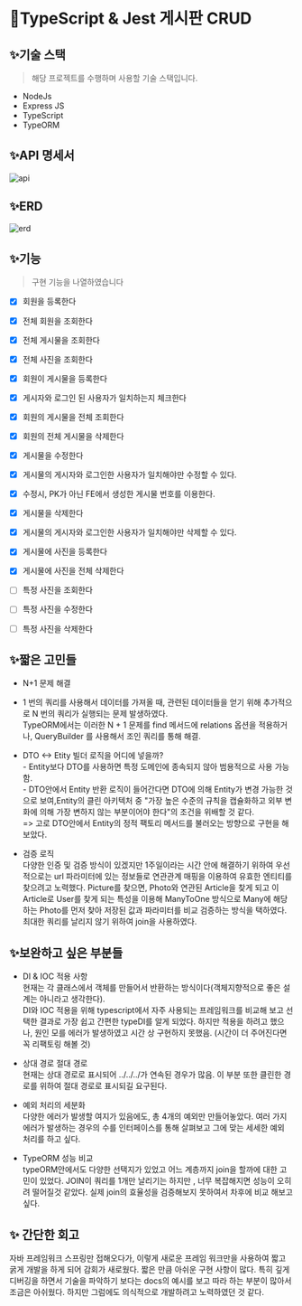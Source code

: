 ﻿# 🙌TypeScript & Jest 게시판 CRUD

## ✨기술 스택

> 해당 프로젝트를 수행하며 사용할 기술 스택입니다.

- NodeJs
- Express JS
- TypeScript
- TypeORM

## ✨API 명세서
![api](https://user-images.githubusercontent.com/90383376/209884096-a0f33085-c367-4f31-9502-a5a228c333a0.JPG)

## ✨ERD
![erd](https://user-images.githubusercontent.com/90383376/209883950-b1a13c8f-d849-4355-b509-8262066f9c65.JPG)

## ✨기능

> 구현 기능을 나열하였습니다

- [X] 회원을 등록한다
- [X] 전체 회원을 조회한다

- [X] 전체 게시물을 조회한다
- [X] 전체 사진을 조회한다

- [X] 회원이 게시물을 등록한다
- [X] 게시자와 로그인 된 사용자가 일치하는지 체크한다
- [X] 회원의 게시물을 전체 조회한다
- [X] 회원의 전체 게시물을 삭제한다

- [X] 게시물을 수정한다
- [X] 게시물의 게시자와 로그인한 사용자가 일치해야만 수정할 수 있다.
- [X] 수정시, PK가 아닌 FE에서 생성한 게시물 번호를 이용한다.
- [X] 게시물을 삭제한다
- [X] 게시물의 게시자와 로그인한 사용자가 일치해야만 삭제할 수 있다.
- [X] 게시물에 사진을 등록한다
- [X] 게시물에 사진을 전체 삭제한다
- [ ] 특정 사진을 조회한다
- [ ] 특정 사진을 수정한다
- [ ] 특정 사진을 삭제한다

## ✨짧은 고민들
* N+1 문제 해결
- 1 번의 쿼리를 사용해서 데이터를 가져올 때, 관련된 데이터들을 얻기 위해 추가적으로 N 번의 쿼리가 실행되는 문제 발생하였다.
<br>TypeORM에서는 이러한 N + 1 문제를 find 메서드에 relations 옵션을 적용하거나, QueryBuilder 를 사용해서 조인 쿼리를 통해 해결.

* DTO <-> Etity 빌더 로직을 어디에 넣을까?<br>-  Entity보다 DTO를 사용하면 특정 도메인에 종속되지 않아 범용적으로 사용 가능함.
<br>- DTO안에서 Entity 반환 로직이 들어간다면 DTO에 의해 Entity가 변경 가능한 것으로 보여,Entity의 클린 아키텍처 중 "가장 높은 수준의 규칙을 캡슐화하고 외부 변화에 의해 가장 변하지 않는 부분이어야 한다"의 조건을 위배할 것 같다.
<br>=> 고로 DTO안에서 Entity의 정적 팩토리 메서드를 불러오는 방향으로 구현을 해보았다.

* 검증 로직 <br>
다양한 인증 및 검증 방식이 있겠지만 1주일이라는 시간 안에 해결하기 위하여 우선적으로는 url 파라미터에 있는 정보들로 연관관계 매핑을 이용하여 유효한 엔티티를 찾으려고 노력했다.
Picture를 찾으면, Photo와 연관된 Article을 찾게 되고 이 Article로 User를 찾게 되는 특성을 이용해 ManyToOne 방식으로 Many에 해당하는 Photo를 먼저 찾아 저장된 값과 파라미터를 비교 검증하는 방식을 택하였다. 최대한 쿼리를 날리지 않기 위하여 join을 사용하였다.


## ✨보완하고 싶은 부분들

* DI & IOC 적용 사항 <br>
현재는 각 클래스에서 객체를 만들어서 반환하는 방식이다(객체지향적으로 좋은 설계는 아니라고 생각한다).<br>
DI와 IOC 적용을 위해 typescript에서 자주 사용되는 프레임워크를 비교해 보고 선택한 결과로 가장 쉽고 간편한 typeDI를 알게 되었다. 
하지만 적용을 하려고 했으나, 원인 모를 에러가 발생하였고 시간 상 구현하지 못했음. (시간이 더 주어진다면 꼭 리팩토링 해볼 것)

* 상대 경로 절대 경로<br>
현재는 상대 경로로 표시되어 ../../../가 연속된 경우가 많음. 이 부분 또한 클린한 경로를 위하여 절대 경로로 표시되길 요구된다.

* 예외 처리의 세분화<br>
 다양한 에러가 발생할 여지가 있음에도, 총 4개의 예외만 만들어놓았다. 여러 가지 에러가 발생하는 경우의 수를 인터페이스를 통해 살펴보고 그에 맞는 세세한 예외 처리를 하고 싶다.
 
 * TypeORM 성능 비교
 <br> typeORM안에서도 다양한 선택지가 있었고 어느 계층까지 join을 할까에 대한 고민이 있었다. JOIN이 쿼리를 1개만 날리기는 하지만 , 너무 복잡해지면 성능이 오히려 떨어질것 같았다. 실제 join의 효율성을 검증해보지 못하여서 차후에 비교 해보고싶다.

## ✨ 간단한 회고
자바 프레임워크 스프링만 접해오다가, 이렇게 새로운 프레임 워크만을 사용하여 짧고 굵게 개발을 하게 되어 감회가 새로웠다. 짧은 만큼 아쉬운 구현 사항이 많다. 특히 깊게 디버깅을 하면서 기술을 파악하기 보다는 docs의 예시를 보고 따라 하는 부분이 많아서 조금은 아쉬웠다. 하지만 그럼에도 의식적으로 개발하려고 노력하였던 것 같다. 
